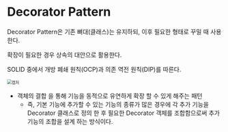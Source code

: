 # Decorator Pattern

Decorator Pattern은 기존 뼈대(클래스)는 유지하되, 이후 필요한 형태로 꾸밀 때 사용한다.

확장이 필요한 경우 상속의 대안으로 활용한다. 

SOLID 중에서 개방 폐쇄 원칙(OCP)과 의존 역전 원칙(DIP)를 따른다.

<img src="https://user-images.githubusercontent.com/42603919/153855628-eb6107dc-7613-4c9c-baba-879267f0ac9c.PNG" alt="캡처" style="zoom:67%;" />



- 객체의 결합 을 통해 기능을 동적으로 유연하게 확장 할 수 있게 해주는 패턴
  - 즉, 기본 기능에 추가할 수 있는 기능의 종류가 많은 경우에 각 추가 기능을 Decorator 클래스로 정의 한 후 필요한 Decorator 객체를 조합함으로써 추가 기능의 조합을 설계 하는 방식이다.